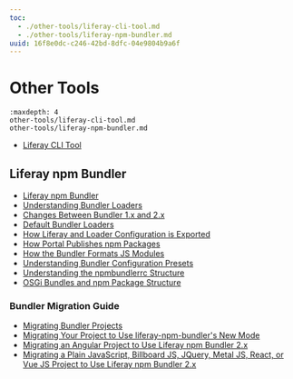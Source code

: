 ```yaml
---
toc:
  - ./other-tools/liferay-cli-tool.md
  - ./other-tools/liferay-npm-bundler.md
uuid: 16f8e0dc-c246-42bd-8dfc-04e9804b9a6f
---
```

# Other Tools

```{toctree}
:maxdepth: 4
other-tools/liferay-cli-tool.md
other-tools/liferay-npm-bundler.md
```

* [Liferay CLI Tool](./other-tools/liferay-cli-tool.md)

## Liferay npm Bundler

* [Liferay npm Bundler](./other-tools/liferay-npm-bundler/liferay-npm-bundler-intro.md)
* [Understanding Bundler Loaders](./other-tools/liferay-npm-bundler/understanding-bundler-loaders.md)
* [Changes Between Bundler 1.x and 2.x](./other-tools/liferay-npm-bundler/changes-between-bundler-1-x-and-2-x.md)
* [Default Bundler Loaders](./other-tools/liferay-npm-bundler/default-bundler-loaders.md)
* [How Liferay and Loader Configuration is Exported](./other-tools/liferay-npm-bundler/how-liferay-amd-loader-configuration-is-exported.md)
* [How Portal Publishes npm Packages](./other-tools/liferay-npm-bundler/how-portal-publishes-npm-packages.md)
* [How the Bundler Formats JS Modules](./other-tools/liferay-npm-bundler/how-the-bundler-formats-js-modules.md)
* [Understanding Bundler Configuration Presets](./other-tools/liferay-npm-bundler/how-the-default-preset-configures-the-liferay-npm-bundler.md)
* [Understanding the npmbundlerrc Structure](./other-tools/liferay-npm-bundler/npmbundlerrc-structure.md)
* [OSGi Bundles and npm Package Structure](./other-tools/liferay-npm-bundler/the-structure-of-osgi-bundles-containing-npm-packages.md)

### Bundler Migration Guide

* [Migrating Bundler Projects](./other-tools/liferay-npm-bundler/bundler-migration-guide/migrating-bundler-projects-intro.md)
* [Migrating Your Project to Use liferay-npm-bundler's New Mode](./other-tools/liferay-npm-bundler/bundler-migration-guide/migrating-to-the-new-mode.md)
* [Migrating an Angular Project to Use Liferay npm Bundler 2.x](./other-tools/liferay-npm-bundler/bundler-migration-guide/migrating-angular-bundler.md)
* [Migrating a Plain JavaScript, Billboard JS, JQuery, Metal JS, React, or Vue JS Project to Use Liferay npm Bundler 2.x](./other-tools/liferay-npm-bundler/bundler-migration-guide/migrating-plain-js-billboard-jquery-metal-js-react-vue-bundler.md)
